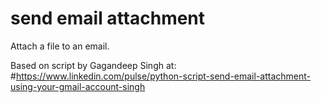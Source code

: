 # send email attachment
Attach a file to an email.

Based on script by Gagandeep Singh at:
#https://www.linkedin.com/pulse/python-script-send-email-attachment-using-your-gmail-account-singh

